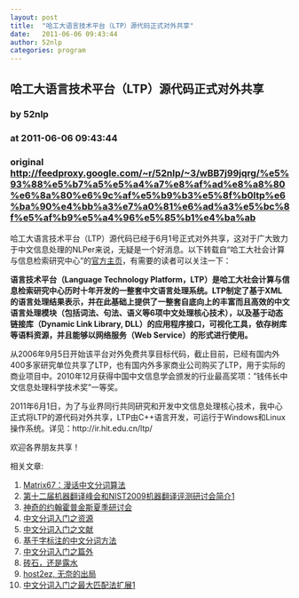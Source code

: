 ```yaml
---
layout: post
title:  "哈工大语言技术平台（LTP）源代码正式对外共享"
date:   2011-06-06 09:43:44
author: 52nlp
categories: program
---
```


## 哈工大语言技术平台（LTP）源代码正式对外共享
### by 52nlp
### at 2011-06-06 09:43:44
### original <http://feedproxy.google.com/~r/52nlp/~3/wBB7j99jqrg/%e5%93%88%e5%b7%a5%e5%a4%a7%e8%af%ad%e8%a8%80%e6%8a%80%e6%9c%af%e5%b9%b3%e5%8f%b0ltp%e6%ba%90%e4%bb%a3%e7%a0%81%e6%ad%a3%e5%bc%8f%e5%af%b9%e5%a4%96%e5%85%b1%e4%ba%ab>

<p>哈工大语言技术平台（LTP）源代码已经于6月1号正式对外共享，这对于广大致力于中文信息处理的NLPer来说，无疑是一个好消息。以下转载自“哈工大社会计算与信息检索研究中心”的<a href="http://ir.hit.edu.cn/phpwebsite/index.php?module=announce&amp;ANN_user_op=view&amp;ANN_id=361">官方主页</a>，有需要的读者可以关注一下： </p>
<p><strong>语言技术平台（Language Technology Platform，LTP）是哈工大社会计算与信息检索研究中心历时十年开发的一整套中文语言处理系统。LTP制定了基于XML的语言处理结果表示，并在此基础上提供了一整套自底向上的丰富而且高效的中文语言处理模块（包括词法、句法、语义等6项中文处理核心技术），以及基于动态链接库（Dynamic Link Library, DLL）的应用程序接口，可视化工具，依存树库等语料资源，并且能够以网络服务（Web Service）的形式进行使用。</strong></p>
<p>从2006年9月5日开始该平台对外免费共享目标代码，截止目前，已经有国内外400多家研究单位共享了LTP，也有国内外多家商业公司购买了LTP，用于实际的商业项目中。2010年12月获得中国中文信息学会颁发的行业最高奖项：”钱伟长中文信息处理科学技术奖”一等奖。</p>
<p>2011年6月1日，为了与业界同行共同研究和开发中文信息处理核心技术，我中心正式将LTP的源代码对外共享，LTP由C++语言开发，可运行于Windows和Linux操作系统。详见：http://ir.hit.edu.cn/ltp/</p>
<p>欢迎各界朋友共享！</p>


<p>相关文章:<ol><li><a href="http://www.52nlp.cn/matrix67-%e6%bc%ab%e8%af%9d%e4%b8%ad%e6%96%87%e5%88%86%e8%af%8d%e7%ae%97%e6%b3%95" rel="bookmark" title="Matrix67：漫话中文分词算法">Matrix67：漫话中文分词算法</a></li>
<li><a href="http://www.52nlp.cn/%e7%ac%ac%e5%8d%81%e4%ba%8c%e5%b1%8a%e6%9c%ba%e5%99%a8%e7%bf%bb%e8%af%91%e5%b3%b0%e4%bc%9a%e5%92%8cnist2009%e6%9c%ba%e5%99%a8%e7%bf%bb%e8%af%91%e8%af%84%e6%b5%8b%e7%ae%80%e4%bb%8b1" rel="bookmark" title="第十二届机器翻译峰会和NIST2009机器翻译评测研讨会简介1">第十二届机器翻译峰会和NIST2009机器翻译评测研讨会简介1</a></li>
<li><a href="http://www.52nlp.cn/the-magic-of-johns-hopkins-summer-workshop" rel="bookmark" title="神奇的约翰霍普金斯夏季研讨会">神奇的约翰霍普金斯夏季研讨会</a></li>
<li><a href="http://www.52nlp.cn/%e4%b8%ad%e6%96%87%e5%88%86%e8%af%8d%e5%85%a5%e9%97%a8%e4%b9%8b%e8%b5%84%e6%ba%90" rel="bookmark" title="中文分词入门之资源">中文分词入门之资源</a></li>
<li><a href="http://www.52nlp.cn/%e4%b8%ad%e6%96%87%e5%88%86%e8%af%8d%e5%85%a5%e9%97%a8%e4%b9%8b%e6%96%87%e7%8c%ae" rel="bookmark" title="中文分词入门之文献">中文分词入门之文献</a></li>
<li><a href="http://www.52nlp.cn/the-character-based-tagging-method-of-chinese-word-segmentation" rel="bookmark" title="基于字标注的中文分词方法">基于字标注的中文分词方法</a></li>
<li><a href="http://www.52nlp.cn/%e4%b8%ad%e6%96%87%e5%88%86%e8%af%8d%e5%85%a5%e9%97%a8%e4%b9%8b%e7%af%87%e5%a4%96" rel="bookmark" title="中文分词入门之篇外">中文分词入门之篇外</a></li>
<li><a href="http://www.52nlp.cn/%e7%a0%96%e7%9f%b3-%e8%bf%98%e6%98%af%e9%9c%b2%e6%b0%b4" rel="bookmark" title="砖石，还是露水">砖石，还是露水</a></li>
<li><a href="http://www.52nlp.cn/host2ez-helpless-out" rel="bookmark" title="host2ez, 无奈的出局">host2ez, 无奈的出局</a></li>
<li><a href="http://www.52nlp.cn/%e4%b8%ad%e6%96%87%e5%88%86%e8%af%8d%e5%85%a5%e9%97%a8%e4%b9%8b%e6%9c%80%e5%a4%a7%e5%8c%b9%e9%85%8d%e6%b3%95%e6%89%a9%e5%b1%951" rel="bookmark" title="中文分词入门之最大匹配法扩展1">中文分词入门之最大匹配法扩展1</a></li>
</ol></p><img src="http://feeds.feedburner.com/~r/52nlp/~4/wBB7j99jqrg" height="1" width="1">